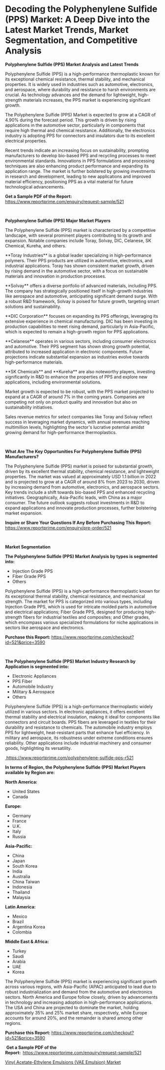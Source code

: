 <p><h1>Decoding the Polyphenylene Sulfide (PPS) Market: A Deep Dive into the Latest Market Trends, Market Segmentation, and Competitive Analysis</h1></p><p><strong>Polyphenylene Sulfide (PPS) Market Analysis and Latest Trends</strong></p>
<p><p>Polyphenylene Sulfide (PPS) is a high-performance thermoplastic known for its exceptional chemical resistance, thermal stability, and mechanical properties. It is widely used in industries such as automotive, electronics, and aerospace, where durability and resistance to harsh environments are crucial. As technology advances and the demand for lightweight, high-strength materials increases, the PPS market is experiencing significant growth.</p><p>The Polyphenylene Sulfide (PPS) Market is expected to grow at a CAGR of 4.90% during the forecast period. This growth is driven by rising applications in the automotive sector, particularly in components that require high thermal and chemical resistance. Additionally, the electronics industry is adopting PPS for connectors and insulators due to its excellent electrical properties. </p><p>Recent trends indicate an increasing focus on sustainability, prompting manufacturers to develop bio-based PPS and recycling processes to meet environmental standards. Innovations in PPS formulations and processing techniques are also enhancing product performance and expanding its application range. The market is further bolstered by growing investments in research and development, leading to new applications and improved material efficiency, positioning PPS as a vital material for future technological advancements.</p></p>
<p><strong>Get a Sample PDF of the Report:&nbsp;</strong> <a href="https://www.reportprime.com/enquiry/request-sample/521?utm_campaign=3065&utm_medium=2&utm_source=Github&utm_content=ia&utm_term=18032025&utm_id=polyphenylene-sulfide-pps">https://www.reportprime.com/enquiry/request-sample/521</a></p>
<p>&nbsp;</p>
<p><strong>Polyphenylene Sulfide (PPS) Major Market Players</strong></p>
<p><p>The Polyphenylene Sulfide (PPS) market is characterized by a competitive landscape, with several prominent players contributing to its growth and expansion. Notable companies include Toray, Solvay, DIC, Celanese, SK Chemical, Kureha, and others.</p><p>**Toray Industries** is a global leader specializing in high-performance polymers. Their PPS products are utilized in automotive, electronics, and industrial applications. Toray has shown consistent market growth, driven by rising demand in the automotive sector, with a focus on sustainable materials and innovation in production processes.</p><p>**Solvay** offers a diverse portfolio of advanced materials, including PPS. The company has strategically positioned itself in high-growth industries like aerospace and automotive, anticipating significant demand surge. With a robust R&D framework, Solvay is poised for future growth, targeting smart solutions and sustainability.</p><p>**DIC Corporation** focuses on expanding its PPS offerings, leveraging its extensive experience in chemical manufacturing. DIC has been investing in production capabilities to meet rising demand, particularly in Asia-Pacific, which is expected to remain a high-growth region for PPS applications.</p><p>**Celanese** operates in various sectors, including consumer electronics and automotive. Their PPS segment has shown strong growth potential, attributed to increased application in electronic components. Future projections indicate substantial expansion as industries evolve towards high-performance materials.</p><p>**SK Chemicals** and **Kureha** are also noteworthy players, investing significantly in R&D to enhance the properties of PPS and explore new applications, including environmental solutions.</p><p>Market growth is expected to be robust, with the PPS market projected to expand at a CAGR of around 7% in the coming years. Companies are competing not only on product quality and innovation but also on sustainability initiatives. </p><p>Sales revenue metrics for select companies like Toray and Solvay reflect success in leveraging market dynamics, with annual revenues reaching multimillion levels, highlighting the sector's lucrative potential amidst growing demand for high-performance thermoplastics.</p></p>
<p>&nbsp;</p>
<p><strong>What Are The Key Opportunities For Polyphenylene Sulfide (PPS) Manufacturers?</strong></p>
<p><p>The Polyphenylene Sulfide (PPS) market is poised for substantial growth, driven by its excellent thermal stability, chemical resistance, and lightweight properties. The market was valued at approximately USD 1.1 billion in 2022 and is projected to grow at a CAGR of around 8% from 2023 to 2030, driven by increasing demand from automotive, electronics, and aerospace sectors. Key trends include a shift towards bio-based PPS and enhanced recycling initiatives. Geographically, Asia-Pacific leads, with China as a major consumer. The future outlook suggests robust investments in R&D to expand applications and innovate production processes, further bolstering market expansion.</p></p>
<p><strong>Inquire or Share Your Questions If Any Before Purchasing This Report:</strong> <a href="https://www.reportprime.com/enquiry/pre-order/521?utm_campaign=3065&utm_medium=2&utm_source=Github&utm_content=ia&utm_term=18032025&utm_id=polyphenylene-sulfide-pps">https://www.reportprime.com/enquiry/pre-order/521</a></p>
<p>&nbsp;</p>
<p><strong>Market Segmentation</strong></p>
<p><strong>The Polyphenylene Sulfide (PPS) Market Analysis by types is segmented into:</strong></p>
<p><ul><li>Injection Grade PPS</li><li>Fiber Grade PPS</li><li>Others</li></ul></p>
<p><p>Polyphenylene Sulfide (PPS) is a high-performance thermoplastic known for its exceptional thermal stability, chemical resistance, and mechanical strength. The market for PPS is categorized into various types, including Injection Grade PPS, which is used for intricate molded parts in automotive and electrical applications; Fiber Grade PPS, designed for producing high-strength fibers for industrial textiles and composites; and Other grades, which encompass various specialized formulations for niche applications in sectors like aerospace and electronics.</p></p>
<p><strong>Purchase this Report:&nbsp;</strong><a href="https://www.reportprime.com/checkout?id=521&price=3590&utm_campaign=3065&utm_medium=2&utm_source=Github&utm_content=ia&utm_term=18032025&utm_id=polyphenylene-sulfide-pps">https://www.reportprime.com/checkout?id=521&price=3590</a></p>
<p>&nbsp;</p>
<p><strong>The Polyphenylene Sulfide (PPS) Market Industry Research by Application is segmented into:</strong></p>
<p><ul><li>Electronic Appliances</li><li>PPS Fiber</li><li>Automobile Industry</li><li>Military & Aerospace</li><li>Others</li></ul></p>
<p><p>Polyphenylene Sulfide (PPS) is a high-performance thermoplastic widely utilized in various sectors. In electronic appliances, it offers excellent thermal stability and electrical insulation, making it ideal for components like connectors and circuit boards. PPS fibers are leveraged in textiles for their durability and resistance to chemicals. The automobile industry employs PPS for lightweight, heat-resistant parts that enhance fuel efficiency. In military and aerospace, its robustness under extreme conditions ensures reliability. Other applications include industrial machinery and consumer goods, highlighting its versatility.</p></p>
<p><a href="https://www.reportprime.com/polyphenylene-sulfide-pps-r521?utm_campaign=3065&utm_medium=2&utm_source=Github&utm_content=ia&utm_term=18032025&utm_id=polyphenylene-sulfide-pps">&nbsp;https://www.reportprime.com/polyphenylene-sulfide-pps-r521</a></p>
<p><strong>In terms of Region, the Polyphenylene Sulfide (PPS) Market Players available by Region are:</strong></p>
<p>
    <p> <strong> North America: </strong>
        <ul>
            <li>United States</li>
            <li>Canada</li>
        </ul>
        </p> 
    <p> <strong> Europe: </strong>
        <ul>
            <li>Germany</li>
            <li>France</li>
            <li>U.K.</li>
            <li>Italy</li>
            <li>Russia</li>
        </ul>
        </p> 
    <p> <strong> Asia-Pacific: </strong>
        <ul>
            <li>China</li>
            <li>Japan</li>
            <li>South Korea</li>
            <li>India</li>
            <li>Australia</li>
            <li>China Taiwan</li>
            <li>Indonesia</li>
            <li>Thailand</li>
            <li>Malaysia</li>
        </ul>
        </p> 
    <p> <strong> Latin America: </strong>
        <ul>
            <li>Mexico</li>
            <li>Brazil</li>
            <li>Argentina Korea</li>
            <li>Colombia</li>
        </ul>
        </p> 
    <p> <strong> Middle East & Africa: </strong>
        <ul>
            <li>Turkey</li>
            <li>Saudi</li>
            <li>Arabia</li>
            <li>UAE</li>
            <li>Korea</li>
        </ul>
    </p>
    </p>
<p><p>The Polyphenylene Sulfide (PPS) market is experiencing significant growth across various regions, with Asia-Pacific (APAC) anticipated to lead due to robust industrialization and demand from the automotive and electronics sectors. North America and Europe follow closely, driven by advancements in technology and increasing adoption in high-performance applications. The USA and China are projected to dominate the market, holding approximately 35% and 25% market share, respectively, while Europe accounts for around 20%, and the remainder is shared among other regions.</p></p>
<p><strong>Purchase this Report: </strong><a href="https://www.reportprime.com/checkout?id=521&price=3590&utm_campaign=3065&utm_medium=2&utm_source=Github&utm_content=ia&utm_term=18032025&utm_id=polyphenylene-sulfide-pps">https://www.reportprime.com/checkout?id=521&price=3590</a></p>
<p>&nbsp;<strong>Get a Sample PDF of the Report:&nbsp;&nbsp;</strong><a href="https://www.reportprime.com/enquiry/request-sample/521?utm_campaign=3065&utm_medium=2&utm_source=Github&utm_content=ia&utm_term=18032025&utm_id=polyphenylene-sulfide-pps">https://www.reportprime.com/enquiry/request-sample/521</a></p>
<p><strong></strong></p>
<p><p><a href="https://github.com/ravenecashe/Market-Research-Report-List-1/blob/main/vinyl-acetate-ethylene-emulsions-vae-emulsion-market.md?utm_campaign=3065&utm_medium=2&utm_source=Github&utm_content=ia&utm_term=18032025&utm_id=polyphenylene-sulfide-pps">Vinyl Acetate-Ethylene Emulsions (VAE Emulsion) Market</a></p></p>